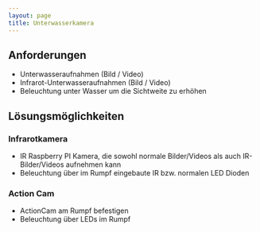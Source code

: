 ```yaml
---
layout: page
title: Unterwasserkamera
---
```


## Anforderungen

* Unterwasseraufnahmen (Bild / Video)
* Infrarot-Unterwasseraufnahmen (Bild / Video)
* Beleuchtung unter Wasser um die Sichtweite zu erhöhen

## Lösungsmöglichkeiten

### Infrarotkamera

*   IR Raspberry PI Kamera, die sowohl normale Bilder/Videos als auch IR-Bilder/Videos aufnehmen kann
*   Beleuchtung über im Rumpf eingebaute IR bzw. normalen LED Dioden

### Action Cam

* ActionCam am Rumpf befestigen
* Beleuchtung über LEDs im Rumpf